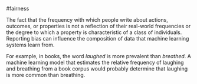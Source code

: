 #fairness

The fact that the frequency with which people write about actions,
outcomes, or properties is not a reflection of their real-world
frequencies or the degree to which a property is characteristic
of a class of individuals. Reporting bias can influence the composition
of data that machine learning systems learn from.

For example, in books, the word <em>laughed</em> is more prevalent than
<em>breathed</em>. A machine learning model that estimates the relative frequency of
laughing and breathing from a book corpus would probably determine
that laughing is more common than breathing.

